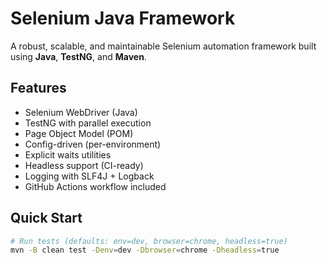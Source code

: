 # Selenium Java Framework

A robust, scalable, and maintainable Selenium automation framework built using **Java**, **TestNG**, and **Maven**.

## Features
- Selenium WebDriver (Java)
- TestNG with parallel execution
- Page Object Model (POM)
- Config-driven (per-environment)
- Explicit waits utilities
- Headless support (CI-ready)
- Logging with SLF4J + Logback
- GitHub Actions workflow included

## Quick Start
```bash
# Run tests (defaults: env=dev, browser=chrome, headless=true)
mvn -B clean test -Denv=dev -Dbrowser=chrome -Dheadless=true
```

